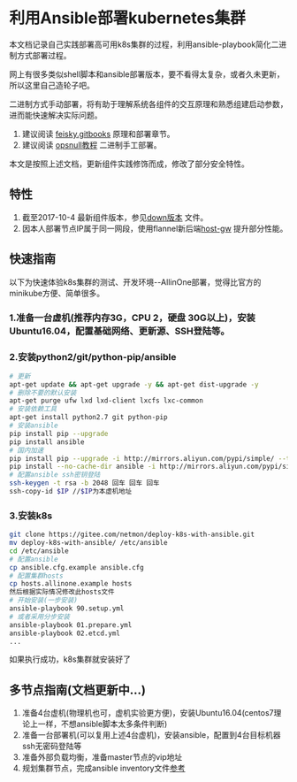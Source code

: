 # 利用Ansible部署kubernetes集群

本文档记录自己实践部署高可用k8s集群的过程，利用ansible-playbook简化二进制方式部署过程。

网上有很多类似shell脚本和ansible部署版本，要不看得太复杂，或者久未更新，所以这里自己造轮子吧。

二进制方式手动部署，将有助于理解系统各组件的交互原理和熟悉组建启动参数，进而能快速解决实际问题。

1. 建议阅读 [feisky.gitbooks](https://feisky.gitbooks.io/kubernetes/) 原理和部署章节。
1. 建议阅读 [opsnull教程](https://github.com/opsnull/follow-me-install-kubernetes-cluster) 二进制手工部署。

本文是按照上述文档，更新组件实践修饰而成，修改了部分安全特性。

## 特性

1. 截至2017-10-4 最新组件版本，参见[down版本](./down/download.sh) 文件。
1. 因本人部署节点IP属于同一网段，使用flannel新后端[host-gw](https://github.com/coreos/flannel/blob/master/Documentation/backends.md) 提升部分性能。

## 快速指南

以下为快速体验k8s集群的测试、开发环境--AllinOne部署，觉得比官方的minikube方便、简单很多。

### 1.准备一台虚机(推荐内存3G，CPU 2，硬盘 30G以上)，安装Ubuntu16.04，配置基础网络、更新源、SSH登陆等。
### 2.安装python2/git/python-pip/ansible
``` bash
# 更新
apt-get update && apt-get upgrade -y && apt-get dist-upgrade -y
# 删除不要的默认安装
apt-get purge ufw lxd lxd-client lxcfs lxc-common
# 安装依赖工具
apt-get install python2.7 git python-pip
# 安装ansible
pip install pip --upgrade
pip install ansible
# 国内加速
pip install pip --upgrade -i http://mirrors.aliyun.com/pypi/simple/ --trusted-host mirrors.aliyun.com
pip install --no-cache-dir ansible -i http://mirrors.aliyun.com/pypi/simple/ --trusted-host mirrors.aliyun.com
# 配置ansible ssh密钥登陆
ssh-keygen -t rsa -b 2048 回车 回车 回车
ssh-copy-id $IP //$IP为本虚机地址
```
### 3.安装k8s
``` bash
git clone https://gitee.com/netmon/deploy-k8s-with-ansible.git
mv deploy-k8s-with-ansible/ /etc/ansible
cd /etc/ansible
# 配置ansible
cp ansible.cfg.example ansible.cfg
# 配置集群hosts
cp hosts.allinone.example hosts
然后根据实际情况修改此hosts文件
# 开始安装(一步安装)
ansible-playbook 90.setup.yml
# 或者采用分步安装
ansible-playbook 01.prepare.yml
ansible-playbook 02.etcd.yml
...
```
如果执行成功，k8s集群就安装好了

## 多节点指南(文档更新中...)
1. 准备4台虚机(物理机也可，虚机实验更方便)，安装Ubuntu16.04(centos7理论上一样，不想ansible脚本太多条件判断)
1. 准备一台部署机(可以复用上述4台虚机)，安装ansible，配置到4台目标机器ssh无密码登陆等
1. 准备外部负载均衡，准备master节点的vip地址
1. 规划集群节点，完成ansible inventory文件[参考](hosts)

